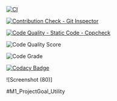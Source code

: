 






[![CI](https://github.com/aravindvasa/M1_ProjectGoal_UTILITY/actions/workflows/main.yml/badge.svg)](https://github.com/aravindvasa/M1_ProjectGoal_UTILITY/actions/workflows/main.yml)


[![Contribution Check - Git Inspector](https://github.com/aravindvasa/M1_ProjectGoal_UTILITY/actions/workflows/Makefile.yml/badge.svg)](https://github.com/aravindvasa/M1_ProjectGoal_UTILITY/actions/workflows/Makefile.yml)

[![Code Quality - Static Code - Cppcheck](https://github.com/aravindvasa/M1_ProjectGoal_UTILITY/actions/workflows/Cppcheck.yml/badge.svg)](https://github.com/aravindvasa/M1_ProjectGoal_UTILITY/actions/workflows/Cppcheck.yml)

![Code Quality Score](https://api.codiga.io/project/31241/score/svg)

![Code Grade](https://api.codiga.io/project/31241/status/svg)

[![Codacy Badge](https://app.codacy.com/project/badge/Grade/20329218555f487cb70b907d3c8271e1)](https://www.codacy.com/gh/aravindvasa/M1_ProjectGoal_UTILITY/dashboard?utm_source=github.com&amp;utm_medium=referral&amp;utm_content=aravindvasa/M1_ProjectGoal_UTILITY&amp;utm_campaign=Badge_Grade)

![Screenshot (80)]


#M1_ProjectGoal_Utility
